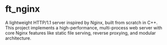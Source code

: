 # ft_nginx
A lightweight HTTP/1.1 server inspired by Nginx, built from scratch in C++. This project implements a high-performance, multi-process web server with core Nginx features like static file serving, reverse proxying, and modular architecture.

